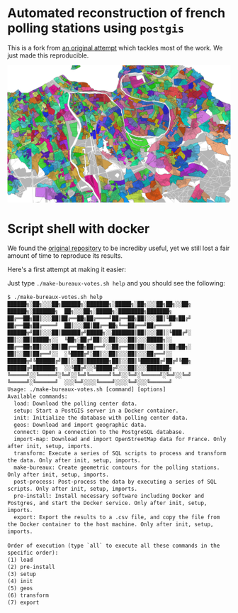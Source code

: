 # Automated reconstruction of french polling stations using `postgis`

This is a fork from [an original attempt](https://github.com/makinacorpus/bureaux-de-vote-reconstruction) which tackles most of the work. We just made this reproducible.

![](bureaux.png)

# Script shell with docker

We found the [original repository](https://github.com/makinacorpus/bureaux-de-vote-reconstruction) to be incrediby useful, yet we still lost a fair amount of time to reproduce its results.

Here's a first attempt at making it easier:

Just type `./make-bureaux-votes.sh help` and you should see the following:


```shell
$ ./make-bureaux-votes.sh help                                                                                                                                                                                                                                      
██████╗░██╗░░░██╗██████╗░███████╗░█████╗░██╗░░░██╗██╗░░██╗  ██████╗░███████╗  ██╗░░░██╗░█████╗░████████╗███████╗
██╔══██╗██║░░░██║██╔══██╗██╔════╝██╔══██╗██║░░░██║╚██╗██╔╝  ██╔══██╗██╔════╝  ██║░░░██║██╔══██╗╚══██╔══╝██╔════╝
██████╦╝██║░░░██║██████╔╝█████╗░░███████║██║░░░██║░╚███╔╝░  ██║░░██║█████╗░░  ╚██╗░██╔╝██║░░██║░░░██║░░░█████╗░░
██╔══██╗██║░░░██║██╔══██╗██╔══╝░░██╔══██║██║░░░██║░██╔██╗░  ██║░░██║██╔══╝░░  ░╚████╔╝░██║░░██║░░░██║░░░██╔══╝░░
██████╦╝╚██████╔╝██║░░██║███████╗██║░░██║╚██████╔╝██╔╝╚██╗  ██████╔╝███████╗  ░░╚██╔╝░░╚█████╔╝░░░██║░░░███████╗
╚═════╝░░╚═════╝░╚═╝░░╚═╝╚══════╝╚═╝░░╚═╝░╚═════╝░╚═╝░░╚═╝  ╚═════╝░╚══════╝  ░░░╚═╝░░░░╚════╝░░░░╚═╝░░░╚══════╝
Usage: ./make-bureaux-votes.sh [command] [options]
Available commands:
  load: Download the polling center data.
  setup: Start a PostGIS server in a Docker container.
  init: Initialize the database with polling center data.
  geos: Download and import geographic data.
  connect: Open a connection to the PostgreSQL database.
  import-map: Download and import OpenStreetMap data for France. Only after init, setup, imports.
  transform: Execute a series of SQL scripts to process and transform the data. Only after init, setup, imports.
  make-bureaux: Create geometric contours for the polling stations. Only after init, setup, imports.
  post-process: Post-process the data by executing a series of SQL scripts. Only after init, setup, imports.
  pre-install: Install necessary software including Docker and Postgres, and start the Docker service. Only after init, setup, imports.
  export: Export the results to a .csv file, and copy the file from the Docker container to the host machine. Only after init, setup, imports.

Order of execution (type `all` to execute all these commands in the specific order):
(1) load
(2) pre-install
(3) setup
(4) init
(5) geos
(6) transform
(7) export
```